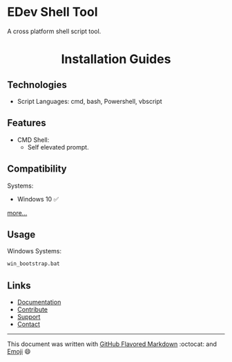 # EDev Shell Tool

A cross platform shell script tool.

<h1 align="center">Installation Guides</h1>

## Technologies

* Script Languages: cmd, bash, Powershell, vbscript

## Features

* CMD Shell:
  * Self elevated prompt.

## Compatibility

Systems:
* Windows 10 :white_check_mark:

[more...](TODO.md#compatibility)

## Usage

Windows Systems:

```bat
win_bootstrap.bat
```

## Links
* [Documentation](https://github.com/EnthDev/edevshelltool/wiki)
* [Contribute](TODO.md)
* [Support](THANKS.md)
* [Contact](mailto:enthdev@outlook.com)

***

This document was written with [GitHub Flavored Markdown](https://guides.github.com/features/mastering-markdown/) :octocat: and [Emoji](http://www.webpagefx.com/tools/emoji-cheat-sheet/) :smile: